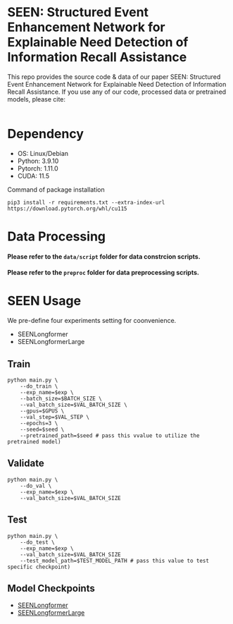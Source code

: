SEEN: Structured Event Enhancement Network for Explainable Need Detection of Information Recall Assistance
===

This repo provides the source code & data of our paper SEEN: Structured Event Enhancement Network for Explainable Need Detection of Information Recall Assistance. If you use any of our code, processed data or pretrained models, please cite:
```bib
```



# Dependency
- OS: Linux/Debian
- Python: 3.9.10
- Pytorch: 1.11.0
- CUDA: 11.5

Command of package installation
```shell
pip3 install -r requirements.txt --extra-index-url https://download.pytorch.org/whl/cu115
```

# Data Processing
#### Please refer to the `data/script` folder for data constrcion scripts.
#### Please refer to the `preproc` folder for data preprocessing scripts.

# SEEN Usage
We pre-define four experiments setting for coonvenience.
- SEENLongformer
- SEENLongformerLarge
## Train
```shell
python main.py \
    --do_train \
    --exp_name=$exp \
    --batch_size=$BATCH_SIZE \
    --val_batch_size=$VAL_BATCH_SIZE \
    --gpus=$GPUS \
    --val_step=$VAL_STEP \
    --epochs=3 \
    --seed=$seed \
    --pretrained_path=$seed # pass this vvalue to utilize the pretrained model)
```

## Validate
```shell
python main.py \
    --do_val \
    --exp_name=$exp \
    --val_batch_size=$VAL_BATCH_SIZE
```

## Test
```shell
python main.py \
    --do_test \
    --exp_name=$exp \
    --val_batch_size=$VAL_BATCH_SIZE
    --test_model_path=$TEST_MODEL_PATH # pass this value to test specific checkpoint)
```

## Model Checkpoints
- [SEENLongformer](https://drive.google.com/file/d/1l3r0kR79PoNUgUAjLVcTya_-XSxJSRyf/view?usp=sharing)
- [SEENLongformerLarge](https://drive.google.com/file/d/1CEORS_HeZ5kdxVUktUS6iK8_928eDHGG/view?usp=sharing)